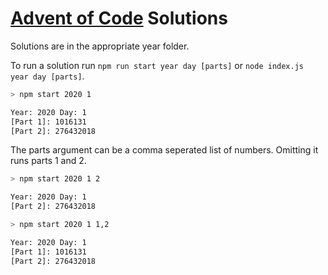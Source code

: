 # [Advent of Code](https://adventofcode.com/) Solutions

Solutions are in the appropriate year folder.

To run a solution run `npm run start year day [parts]` or `node index.js year day [parts]`.

```sh
> npm start 2020 1

Year: 2020 Day: 1
[Part 1]: 1016131
[Part 2]: 276432018

```

The parts argument can be a comma seperated list of numbers. Omitting it runs parts 1 and 2.

```sh
> npm start 2020 1 2

Year: 2020 Day: 1
[Part 2]: 276432018

> npm start 2020 1 1,2

Year: 2020 Day: 1
[Part 1]: 1016131
[Part 2]: 276432018

```
